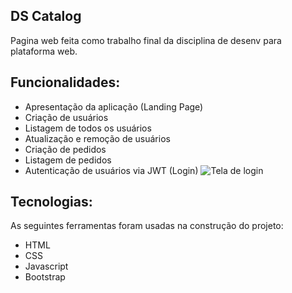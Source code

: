 ## DS Catalog

Pagina web feita como trabalho final da disciplina de desenv para plataforma web.

## Funcionalidades:

- Apresentação da aplicação (Landing Page)
- Criação de usuários 
- Listagem de todos os usuários 
- Atualização e remoção de usuários 
- Criação de pedidos 
- Listagem de pedidos
- Autenticação de usuários via JWT (Login)
 ![Tela de login](/assets/images/readme/login "Login")

## Tecnologias:
As seguintes ferramentas foram usadas na construção do projeto:

- HTML
- CSS
- Javascript
- Bootstrap

